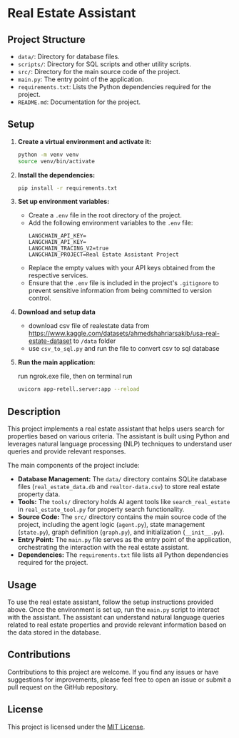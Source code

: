 # Real Estate Assistant

## Project Structure

- `data/`: Directory for database files.
- `scripts/`: Directory for SQL scripts and other utility scripts.
- `src/`: Directory for the main source code of the project.
- `main.py`: The entry point of the application.
- `requirements.txt`: Lists the Python dependencies required for the project.
- `README.md`: Documentation for the project.

## Setup

1. **Create a virtual environment and activate it:**
   ```bash
   python -m venv venv
   source venv/bin/activate
   ```

2. **Install the dependencies:**
   ```bash
   pip install -r requirements.txt
   ```

3. **Set up environment variables:**
   - Create a `.env` file in the root directory of the project.
   - Add the following environment variables to the `.env` file:
     ```
     LANGCHAIN_API_KEY=
     LANGCHAIN_API_KEY=
     LANGCHAIN_TRACING_V2=true
     LANGCHAIN_PROJECT=Real Estate Assistant Project
     ```
   - Replace the empty values with your API keys obtained from the respective services.
   - Ensure that the `.env` file is included in the project's `.gitignore` to prevent sensitive information from being committed to version control.

4. **Download and setup data**
   - download csv file of realestate data from https://www.kaggle.com/datasets/ahmedshahriarsakib/usa-real-estate-dataset to `/data` folder
   - use `csv_to_sql.py` and run the file to convert csv to sql database

5. **Run the main application:**

   run ngrok.exe file, then on terminal run
   ```bash
   uvicorn app-retell.server:app --reload
   ```

## Description

This project implements a real estate assistant that helps users search for properties based on various criteria. The assistant is built using Python and leverages natural language processing (NLP) techniques to understand user queries and provide relevant responses.

The main components of the project include:
- **Database Management:** The `data/` directory contains SQLite database files (`real_estate_data.db` and `realtor-data.csv`) to store real estate property data.
- **Tools:** The `tools/` directory holds AI agent tools like `search_real_estate` in `real_estate_tool.py` for property search functionality.
- **Source Code:** The `src/` directory contains the main source code of the project, including the agent logic (`agent.py`), state management (`state.py`), graph definition (`graph.py`), and initialization (`__init__.py`).
- **Entry Point:** The `main.py` file serves as the entry point of the application, orchestrating the interaction with the real estate assistant.
- **Dependencies:** The `requirements.txt` file lists all Python dependencies required for the project.


## Usage

To use the real estate assistant, follow the setup instructions provided above. Once the environment is set up, run the `main.py` script to interact with the assistant. The assistant can understand natural language queries related to real estate properties and provide relevant information based on the data stored in the database.

## Contributions

Contributions to this project are welcome. If you find any issues or have suggestions for improvements, please feel free to open an issue or submit a pull request on the GitHub repository.

## License

This project is licensed under the [MIT License](https://opensource.org/licenses/MIT).

